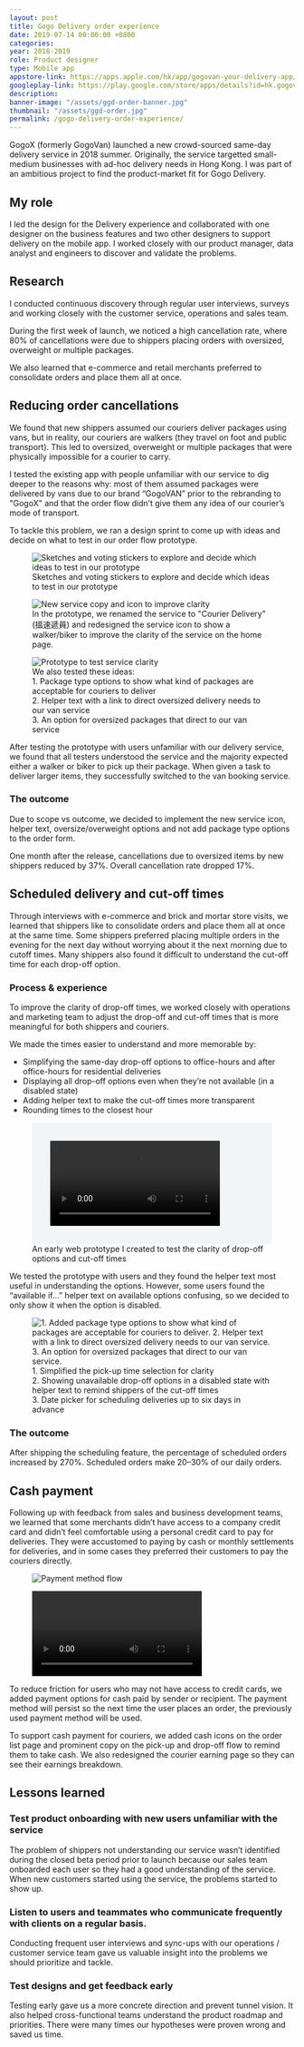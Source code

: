 ```yaml
---
layout: post
title: Gogo Delivery order experience
date: 2019-07-14 00:00:00 +0800
categories:
year: 2018-2019
role: Product designer
type: Mobile app
appstore-link: https://apps.apple.com/hk/app/gogovan-your-delivery-app/id708390467?l=en
googleplay-link: https://play.google.com/store/apps/details?id=hk.gogovan.gogoVanClient2&hl=en
description: 
banner-image: "/assets/ggd-order-banner.jpg"
thumbnail: "/assets/ggd-order.jpg"
permalink: /gogo-delivery-order-experience/
---
```


GogoX (formerly GogoVan) launched a new crowd-sourced same-day delivery service in 2018 summer. Originally, the service targetted small-medium businesses with ad-hoc delivery needs in Hong Kong. I was part of an ambitious project to find the product-market fit for Gogo Delivery.

## My role

I led the design for the Delivery experience and collaborated with one designer on the business features and two other designers to support delivery on the mobile app. I worked closely with our product manager, data analyst and engineers to discover and validate the problems.

## Research

I conducted continuous discovery through regular user interviews, surveys and working closely with the customer service, operations and sales team. 

During the first week of launch, we noticed a high cancellation rate, where 80% of cancellations were due to shippers placing orders with oversized, overweight or multiple packages.

We also learned that e-commerce and retail merchants preferred to consolidate orders and place them all at once.


## Reducing order cancellations

We found that new shippers assumed our couriers deliver packages using vans, but in reality, our couriers are walkers (they travel on foot and public transport). This led to oversized, overweight or multiple packages that were physically impossible for a courier to carry.

I tested the existing app with people unfamiliar with our service to dig deeper to the reasons why: most of them assumed packages were delivered by vans due to our brand “GogoVAN” prior to the rebranding to "GogoX" and that the order flow didn’t give them any idea of our courier’s mode of transport.

To tackle this problem, we ran a design sprint to come up with ideas and decide on what to test in our order flow prototype.

<figure><div  class="ratio-4x3"><img class="lazy" data-src="/assets/ggv-oversize-sketches.jpg" alt="Sketches and voting stickers to explore and decide which ideas to test in our prototype"></div><figcaption>Sketches and voting stickers to explore and decide which ideas to test in our prototype</figcaption></figure>
<figure>
	<div class="ratio-16x9">
		<img class="lazy" data-src="/assets/ggd-oversize-service-tabs.png" alt="New service copy and icon to improve clarity">
	</div>
	<figcaption>In the prototype, we renamed the service to "Courier Delivery" (搵速遞員) and redesigned the service icon to show a walker/biker to improve the clarity of the service on the home page.</figcaption>
</figure>
<figure>
	<div class="ratio-4x3">
		<img class="lazy" data-src="/assets/ggd-oversize-order-details.png" alt="Prototype to test service clarity">
	</div>
	<figcaption>
		We also tested these ideas:<br>
	1. Package type options to show what kind of packages are acceptable for couriers to deliver <br> 2. Helper text with a link to direct oversized delivery needs to our van service<br>3. An option for oversized packages that direct to our van service</figcaption>
</figure>

After testing the prototype with users unfamiliar with our delivery service, we found that all testers understood the service and the majority expected either a walker or biker to pick up their package. When given a task to deliver larger items, they successfully switched to the van booking service.

### The outcome

Due to scope vs outcome, we decided to implement the new service icon, helper text, oversize/overweight options and not add package type options to the order form. 

One month after the release, cancellations due to oversized items by new shippers reduced by 37%. Overall cancellation rate dropped 17%.

## Scheduled delivery and cut-off times

Through interviews with e-commerce and brick and mortar store visits, we learned that shippers like to consolidate orders and place them all at once at the same time. Some shippers preferred placing multiple orders in the evening for the next day without worrying about it the next morning due to cutoff times. Many shippers also found it difficult to understand the cut-off time for each drop-off option.

### Process & experience

To improve the clarity of drop-off times, we worked closely with operations and marketing team to adjust the drop-off and cut-off times that is more meaningful for both shippers and couriers.

We made the times easier to understand and more memorable by:
- Simplifying the same-day drop-off options to office-hours and after office-hours for residential deliveries
- Displaying all drop-off options even when they’re not available (in a disabled state)
- Adding helper text to make the cut-off times more transparent
- Rounding times to the closest hour
<figure>
	<div style="background-color:#F1F5F8;padding: 2rem">
		<video class="lazy" autoplay loop style="max-width:372px;margin:0 auto">
			<source src="/assets/ggd-do-time-prototype.mp4" type="video/mp4">
		</video>
	</div>
	<figcaption>An early web prototype I created to test the clarity of drop-off options and cut-off times</figcaption>
</figure>

We tested the prototype with users and they found the helper text most useful in understanding the options. However, some users found the “available if…” helper text on available options confusing, so we decided to only show it when the option is disabled.

<figure>
	<div class="ratio-4x3">
		<img class="lazy" data-src="/assets/ggd-scheduling.png" alt="1. Added package type options to show what kind of packages are acceptable for couriers to deliver. 2. Helper text with a link to direct oversized delivery needs to our van service. 3. An option for oversized packages that direct to our van service.">
	</div>
	<figcaption>1. Simplified the pick-up time selection for clarity<br>
	2. Showing unavailable drop-off options in a disabled state with helper text to remind shippers of the cut-off times<br>
	3. Date picker for scheduling deliveries up to six days in advance</figcaption>
</figure>

### The outcome
After shipping the scheduling feature, the percentage of scheduled orders increased by 270%. Scheduled orders make 20–30% of our daily orders.

## Cash payment

Following up with feedback from sales and business development teams, we learned that some merchants didn’t have access to a company credit card and didn’t feel comfortable using a personal credit card to pay for deliveries. They were accustomed to paying by cash or monthly settlements for deliveries, and in some cases they preferred their customers to pay the couriers directly.


<figure>
	<div class="ratio-4x3">
		<img class="lazy" data-src="/assets/ggd-payment-method-flow.jpg" alt="Payment method flow">
	</div>
</figure>
<figure>
	<div class="ratio-4x3">
		<video class="lazy" autoplay loop>
			<source src="/assets/ggd-payment-cash.mp4" type="video/mp4">
		</video>
	</div>
</figure>

To reduce friction for users who may not have access to credit cards, we added payment options for cash paid by sender or recipient. The payment method will persist so the next time the user places an order, the previously used payment method will be used.

To support cash payment for couriers, we added cash icons on the order list page and prominent copy on the pick-up and drop-off flow to remind them to take cash. We also redesigned the courier earning page so they can see their earnings breakdown.

## Lessons learned

### Test product onboarding with new users unfamiliar with the service

The problem of shippers not understanding our service wasn’t identified during the closed beta period prior to launch because our sales team onboarded each user so they had a good understanding of the service. When new customers started using the service, the problems started to show up. 

### Listen to users and teammates who communicate frequently with clients on a regular basis.

Conducting frequent user interviews and sync-ups with our operations / customer service team gave us valuable insight into the problems we should prioritize and tackle. 

### Test designs and get feedback early

Testing early gave us a more concrete direction and prevent tunnel vision. It also helped cross-functional teams understand the product roadmap and priorities. There were many times our hypotheses were proven wrong and saved us time.